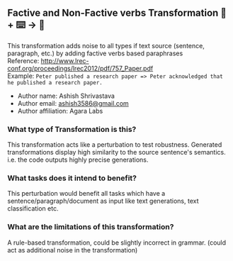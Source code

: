 ## Factive and Non-Factive verbs Transformation 🦎  + ⌨️ → 🐍
This transformation adds noise to all types if text source (sentence, paragraph, etc.) by adding factive verbs based paraphrases <br>
Reference: http://www.lrec-conf.org/proceedings/lrec2012/pdf/757_Paper.pdf <br>
Example: `Peter published a research paper => Peter acknowledged that he published a research paper.`

+ Author name: Ashish Shrivastava
+ Author email: ashish3586@gmail.com
+ Author affiliation: Agara Labs

### What type of Transformation is this?
This transformation acts like a perturbation to test robustness. Generated transformations display high similarity to the source sentence's semantics. i.e. the code outputs highly precise 
generations.

### What tasks does it intend to benefit?
This perturbation would benefit all tasks which have a sentence/paragraph/document as input like text generations, text classification etc.

### What are the limitations of this transformation?
A rule-based transformation, could be slightly incorrect in grammar. (could act as additional noise in the transformation)

